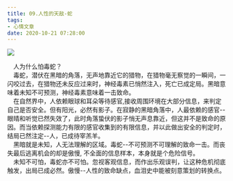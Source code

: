 ```yaml
---
title: 09.人性的天敌-蛇
tags:
- 心情文章
date: 2020-10-21 07:28:00
---
```

![](http://qiniu.wuchuheng.com/images/sfknwfpmqy.jpeg)

&emsp;人为什么怕毒蛇？  
&emsp;毒蛇，潜伏在黑暗的角落，无声地靠近它的猎物，在猎物毫无察觉的一瞬间，一闪咬过去，在猎物还未反应过来时，神经毒素已悄然注入，死亡已成定局。黑暗意味着未知不可预测，神经毒素意味着一击致命。  
&emsp;在自然界中，人依赖眼球和耳朵等待感官,接收周围环境在大部分信息，来判定自己是否安全。但有阳光，必然有影子。在寂静的黑暗角落中，人最依赖的感官--眼晴和听觉已然失效了，此时角落蛰伏的影子悄无声息靠近，但这并不是致命的原因。而当依赖探测能力有限的感官收集到的有限信息，并以此做出安全的判定时，结局已然注定--人，已成待宰羔羊。  
&emsp;黑暗就是未知，人无法理解的区域。毒蛇--不可预测不可理解的致命一击。而丧失最后逃离机会的却是傲慢, 不全面的信息样本，本身就是个危险信号。  
&emsp;未知不可怕，毒蛇亦不可怕。忽视客观信息，而作出乐观误判，让这种危机彻底触发，出局已成必然。傲慢--人性的致命缺点，血泪史中能被刻意策划的转换点。
<!--more-->